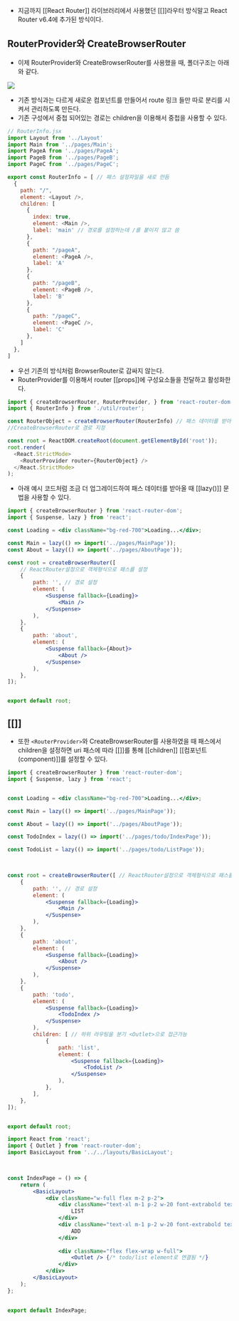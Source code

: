 - 지금까지 [[React Router]] 라이브러리에서 사용했던 [[<BrowserRouter>]]라우터 방식말고 React Router v6.4에 추가된 방식이다.

## RouterProvider와 CreateBrowserRouter

 - 이제 RouterProvider와 CreateBrowserRouter를 사용했을 때, 폴더구조는 아래와 같다.

![](https://blog.kakaocdn.net/dn/bgLbGP/btr3aKG3pYT/AGnI86CE1WtcMnhSjl6aq0/img.png)

- 기존 방식과는 다르게 새로운 컴포넌트를 만들어서 route 링크 들만 따로 분리를 시켜서 관리하도록 만든다.
- 기존 구성에서 중첩 되어있는 경로는 children을 이용해서 중첩을 사용할 수 있다.

```js
// RouterInfo.jsx
import Layout from '../Layout'
import Main from '../pages/Main';
import PageA from '../pages/PageA';
import PageB from '../pages/PageB';
import PageC from '../pages/PageC';

export const RouterInfo = [ // 패스 설정파일을 새로 만듬
  {
    path: "/",
    element: <Layout />,
    children: [
      {
        index: true,
        element: <Main />,
        label: 'main' // 경로를 설정하는데 /를 붙이지 않고 씀
      },
      {
        path: "/pageA",
        element: <PageA />,
        label: 'A'
      },
      {
        path: "/pageB",
        element: <PageB />,
        label: 'B'
      },
      {
        path: "/pageC",
        element: <PageC />,
        label: 'C'
      },
    ]
  },
]
```

- 우선 기존의 방식처럼 BrowserRouter로 감싸지 않는다.
- RouterProvider를 이용해서 router [[props]]에 구성요소들을 전달하고 활성화한다.

```js
import { createBrowserRouter, RouterProvider, } from 'react-router-dom';
import { RouterInfo } from './util/router';

const RouterObject = createBrowserRouter(RouterInfo) // 패스 데이터를 받아옴
//CreateBrowserRouter로 경로 지정

const root = ReactDOM.createRoot(document.getElementById('root'));
root.render(
  <React.StrictMode>
    <RouterProvider router={RouterObject} />
  </React.StrictMode>
);
```

- 아래 예시 코드처럼 조금 더 업그레이드하여 패스 데이터를 받아올 때 [[lazy()]] 문법을 사용할 수 있다.

```jsx
import { createBrowserRouter } from 'react-router-dom';
import { Suspense, lazy } from 'react';

const Loading = <div className="bg-red-700">Loading...</div>;

const Main = lazy(() => import('../pages/MainPage'));
const About = lazy(() => import('../pages/AboutPage'));

const root = createBrowserRouter([
	// ReactRouter설정으로 객체형식으로 패스를 설정
	{
		path: '', // 경로 설정
		element: (
			<Suspense fallback={Loading}>
				<Main />
			</Suspense>
		),
	},
	{
		path: 'about',
		element: (
			<Suspense fallback={About}>
				<About />
			</Suspense>
		),
	},
]);


export default root;
```


## [[<Outlet>]]

- 또한 `<RouterProvider>`와 CreateBrowserRouter를 사용하였을 때 패스에서 children을 설정하면 uri 패스에 따라 [[<Outlet>]]를 통해 [[children]] [[컴포넌트(component)]]를 설정할 수 있다.

```jsx
import { createBrowserRouter } from 'react-router-dom';
import { Suspense, lazy } from 'react';


const Loading = <div className="bg-red-700">Loading...</div>;

const Main = lazy(() => import('../pages/MainPage'));

const About = lazy(() => import('../pages/AboutPage'));

const TodoIndex = lazy(() => import('../pages/todo/IndexPage'));

const TodoList = lazy(() => import('../pages/todo/ListPage'));

  

const root = createBrowserRouter([ // ReactRouter설정으로 객체형식으로 패스를 설정
	{
		path: '', // 경로 설정
		element: (
			<Suspense fallback={Loading}>
				<Main />
			</Suspense>
		),
	},
	{
		path: 'about',
		element: (
			<Suspense fallback={Loading}>
				<About />
			</Suspense>
		),
	},
	{
		path: 'todo',
		element: (
			<Suspense fallback={Loading}>
				<TodoIndex />
			</Suspense>
		),
		children: [ // 하위 라우팅을 분기 <Outlet>으로 접근가능
			{
				path: 'list',
				element: (
					<Suspense fallback={Loading}>
						<TodoList />
					</Suspense>
				),
			},
		],
	},
]);


export default root;
```


```jsx
import React from 'react';
import { Outlet } from 'react-router-dom';
import BasicLayout from '../../layouts/BasicLayout';

  

const IndexPage = () => {
	return (
		<BasicLayout>
			<div className="w-full flex m-2 p-2">
				<div className="text-xl m-1 p-2 w-20 font-extrabold text-center underline">
					LIST
				</div>
				<div className="text-xl m-1 p-2 w-20 font-extrabold text-center underline">
					ADD
				</div>
				
				<div className="flex flex-wrap w-full">
					<Outlet /> {/* todo/list element로 연결됨 */} 
				</div>
			</div>
		</BasicLayout>
	);
};
  

export default IndexPage;
```